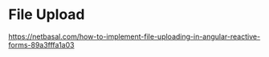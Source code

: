 # File Upload

https://netbasal.com/how-to-implement-file-uploading-in-angular-reactive-forms-89a3fffa1a03
